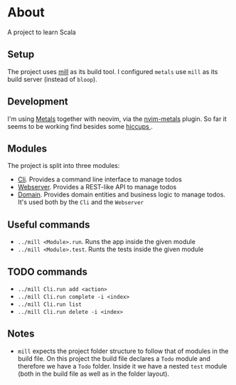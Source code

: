 # About

A project to learn Scala

## Setup

The project uses [mill](https://mill-build.com/mill/Intro_to_Mill.html) as its build tool. I configured `metals` use `mill` as its build server (instead of `bloop`).

## Development

I'm using [Metals](https://scalameta.org/metals/) together with neovim, via the [nvim-metals](https://github.com/scalameta/nvim-metals) plugin. So far it seems to be working find besides some [ hiccups ](https://github.com/scalameta/nvim-metals/issues/623).

## Modules

The project is split into three modules:

- [Cli](./todo/Cli/). Provides a command line interface to manage todos
- [Webserver](./todo/WebServer/). Provides a REST-like API to manage todos
- [Domain](./todo/Domain/). Provides domain entities and business logic to manage todos. It's used both by the `Cli` and the `Webserver`

## Useful commands

- `../mill <Module>.run`. Runs the app inside the given module
- `../mill <Module>.test`. Runts the tests inside the given module

## TODO commands

- `../mill Cli.run add <action>`
- `../mill Cli.run complete -i <index>`
- `../mill Cli.run list`
- `../mill Cli.run delete -i <index>`

## Notes

- `mill` expects the project folder structure to follow that of modules in the build file. On this project the build file declares a `Todo` module and therefore we have a `Todo` folder. Inside it we have a nested `test` module (both in the build file as well as in the folder layout).
